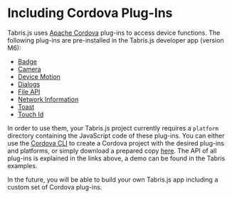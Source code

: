 # Including Cordova Plug-Ins

Tabris.js uses [Apache Cordova](http://cordova.apache.org/) plug-ins to access device functions. The following plug-ins are pre-installed in the Tabris.js developer app (version M6):

* [Badge](http://plugins.cordova.io/#/package/de.appplant.cordova.plugin.badge)
* [Camera](http://plugins.cordova.io/#/package/org.apache.cordova.camera)
* [Device Motion](http://plugins.cordova.io/#/package/org.apache.cordova.device-motion)
* [Dialogs](http://plugins.cordova.io/#/package/org.apache.cordova.dialogs)
* [File API](http://plugins.cordova.io/#/package/org.apache.cordova.file)
* [Network Information](http://plugins.cordova.io/#/package/org.apache.cordova.network-information)
* [Toast](http://plugins.cordova.io/#/package/nl.x-services.plugins.toast)
* [Touch Id](http://plugins.cordova.io/#/package/io.monaca.touchid)

In order to use them, your Tabris.js project currently requires a `platform` directory containing the JavaScript code of these plug-ins. You can either use the [Cordova CLI](http://cordova.apache.org/docs/en/4.0.0/guide_cli_index.md.html) to create a Cordova project with the desired plug-ins and platforms, or simply download a prepared copy [here](https://tabrisjs.com/downloads/nightly/cordova-plugins.zip). The API of all plug-ins is explained in the links above, a demo can be found in the Tabris examples.

In the future, you will be able to build your own Tabris.js app including a custom set of Cordova plug-ins.
